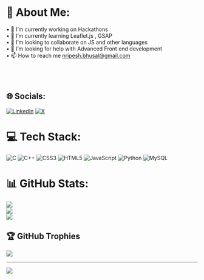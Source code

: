 # 💫 About Me:
•⁠ ⁠🔭 I’m currently working on Hackathons<br>•⁠ ⁠🌱 I’m currently learning Leaflet.js , GSAP<br>•⁠ ⁠👯 I’m looking to collaborate on JS and other languages <br>•⁠ ⁠🤝 I’m looking for help with Advanced Front end development <br>•⁠⁠ ⁠📫 How to reach me nripesh.bhusal@gmail.com<br><br><br><br>


## 🌐 Socials:
[![LinkedIn](https://img.shields.io/badge/LinkedIn-%230077B5.svg?logo=linkedin&logoColor=white)](https://linkedin.com/in/nripesh-bhusal-a9b31b303) [![X](https://img.shields.io/badge/X-black.svg?logo=X&logoColor=white)](https://x.com/@NripeshB70497) 

# 💻 Tech Stack:
![C](https://img.shields.io/badge/c-%2300599C.svg?style=for-the-badge&logo=c&logoColor=white) ![C++](https://img.shields.io/badge/c++-%2300599C.svg?style=for-the-badge&logo=c%2B%2B&logoColor=white) ![CSS3](https://img.shields.io/badge/css3-%231572B6.svg?style=for-the-badge&logo=css3&logoColor=white) ![HTML5](https://img.shields.io/badge/html5-%23E34F26.svg?style=for-the-badge&logo=html5&logoColor=white) ![JavaScript](https://img.shields.io/badge/javascript-%23323330.svg?style=for-the-badge&logo=javascript&logoColor=%23F7DF1E) ![Python](https://img.shields.io/badge/python-3670A0?style=for-the-badge&logo=python&logoColor=ffdd54) ![MySQL](https://img.shields.io/badge/mysql-4479A1.svg?style=for-the-badge&logo=mysql&logoColor=white)
# 📊 GitHub Stats:
![](https://github-readme-stats.vercel.app/api?username=NripeshB&theme=dark&hide_border=false&include_all_commits=true&count_private=true)<br/>
![](https://github-readme-streak-stats.herokuapp.com/?user=NripeshB&theme=dark&hide_border=false)<br/>
![](https://github-readme-stats.vercel.app/api/top-langs/?username=NripeshB&theme=dark&hide_border=false&include_all_commits=true&count_private=true&layout=compact)

## 🏆 GitHub Trophies
![](https://github-profile-trophy.vercel.app/?username=NripeshB&theme=radical&no-frame=false&no-bg=true&margin-w=4)

---
[![](https://visitcount.itsvg.in/api?id=NripeshB&icon=0&color=0)](https://visitcount.itsvg.in)

<!-- Proudly created with GPRM ( https://gprm.itsvg.in ) -->
